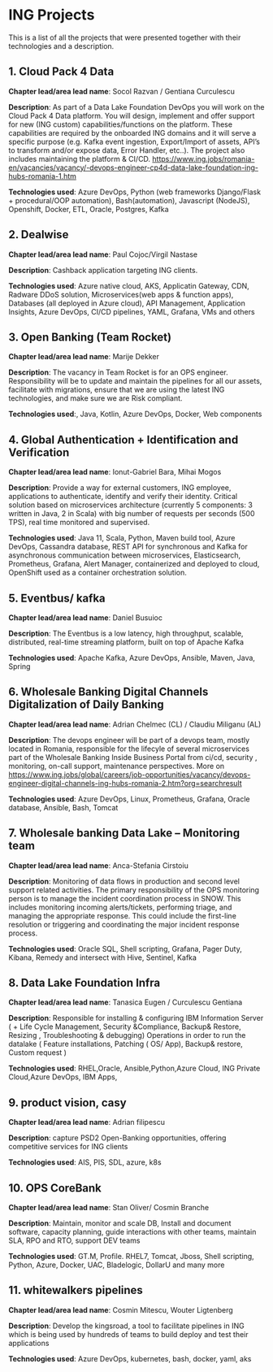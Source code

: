 # ING Projects

This is a list of all the projects that were presented together with their technologies and a description.

## 1. Cloud Pack 4 Data
 
**Chapter lead/area lead name**: Socol Razvan / Gentiana Curculescu
 
**Description**: As part of a Data Lake Foundation DevOps you will work on the Cloud Pack 4 Data platform. You will design, implement and offer support for new (ING custom) capabilities/functions on the platform.
These capabilities are required by the onboarded ING domains and it will serve a specific purpose (e.g. Kafka event ingestion, Export/Import of assets, API’s to transform and/or expose data, Error Handler, etc..). The project also includes maintaining the platform & CI/CD. https://www.ing.jobs/romania-en/vacancies/vacancy/-devops-engineer-cp4d-data-lake-foundation-ing-hubs-romania-1.htm
 
**Technologies used**: Azure DevOps, Python (web frameworks Django/Flask + procedural/OOP automation), Bash(automation), Javascript (NodeJS), Openshift, Docker, ETL, Oracle, Postgres, Kafka


## 2. Dealwise

**Chapter lead/area lead name**: Paul Cojoc/Virgil Nastase

**Description**: Cashback application targeting ING clients. 

**Technologies used**: Azure native cloud, AKS, Applicatin Gateway, CDN, Radware DDoS solution, Microservices(web apps & function apps), Databases (all deployed in Azure cloud), API Management, Application Insights, Azure DevOps, CI/CD pipelines, YAML, Grafana, VMs and others


## 3. Open Banking (Team Rocket)

**Chapter lead/area lead name**: Marije Dekker

**Description**: The vacancy in Team Rocket is for an OPS engineer. Responsibility will be to update and maintain the pipelines for all our assets, facilitate with migrations, ensure that we are using the latest ING technologies, and make sure we are Risk compliant.

**Technologies used**:, Java, Kotlin, Azure DevOps, Docker, Web components


## 4. Global Authentication + Identification and Verification

**Chapter lead/area lead name**: Ionut-Gabriel Bara, Mihai Mogos 

**Description**: Provide a way for external customers, ING employee, applications to authenticate, identify and verify their identity. Critical solution based on microservices architecture (currently 5 components: 3 written in Java, 2 in Scala) with big number of requests per seconds (500 TPS), real time monitored and supervised.

**Technologies used**: Java 11, Scala, Python, Maven build tool, Azure DevOps, Cassandra database, REST API for synchronous and Kafka for asynchronous communication between microservices, Elasticsearch, Prometheus, Grafana, Alert Manager, containerized and deployed to cloud, OpenShift used as a container orchestration solution.


## 5. Eventbus/ kafka

**Chapter lead/area lead name**: Daniel Busuioc

**Description**: The Eventbus is a low latency, high throughput, scalable, distributed, real-time streaming platform, built on top of Apache Kafka

**Technologies used**: Apache Kafka, Azure DevOps, Ansible, Maven, Java, Spring


## 6. Wholesale Banking Digital Channels Digitalization of Daily Banking

**Chapter lead/area lead name**: Adrian Chelmec (CL) / Claudiu Miliganu (AL)

**Description**: The devops engineer will be part of a devops team, mostly located in Romania,  responsible for the lifecyle of several microservices part of the Wholesale Banking Inside Business Portal from ci/cd, security , monitoring, on-call support, maintenance perspectives.
More on https://www.ing.jobs/global/careers/job-opportunities/vacancy/devops-engineer-digital-channels-ing-hubs-romania-2.htm?org=searchresult

**Technologies used**: Azure DevOps, Linux, Prometheus, Grafana, Oracle database, Ansible, Bash, Tomcat


## 7. Wholesale banking Data Lake – Monitoring team
**Chapter lead/area lead name**:  Anca-Stefania Cirstoiu

**Description**: Monitoring of data flows in production and second level support related activities. The primary responsibility of the OPS monitoring person is to manage the incident coordination process in SNOW. This includes monitoring incoming alerts/tickets, performing triage, and managing the appropriate response. This could include the first-line resolution or triggering and coordinating the major incident response process.

**Technologies used**: Oracle SQL, Shell scripting, Grafana, Pager Duty, Kibana, Remedy and intersect with Hive, Sentinel, Kafka

## 8. Data Lake Foundation Infra           

**Chapter lead/area lead name**: Tanasica Eugen / Curculescu Gentiana

**Description**: Responsible for installing & configuring IBM Information Server ( + Life Cycle Management, Security &Compliance, Backup& Restore, Resizing , Troubleshooting & debugging) Operations in order to run the datalake ( Feature installations, Patching ( OS/ App),  Backup& restore, Custom request )

**Technologies used**:  RHEL,Oracle, Ansible,Python,Azure Cloud, ING Private Cloud,Azure DevOps, IBM Apps,


## 9. product vision, casy

**Chapter lead/area lead name**: Adrian filipescu

**Description**: capture PSD2 Open-Banking opportunities, offering competitive services for ING clients

**Technologies used**:  AIS, PIS, SDL, azure, k8s

## 10. OPS CoreBank
**Chapter lead/area lead name**: Stan Oliver/ Cosmin Branche

**Description**: Maintain, monitor and scale DB, Install and document software, capacity planning, guide interactions with other teams, maintain SLA, RPO and RTO, support DEV teams

**Technologies used**: GT.M, Profile. RHEL7, Tomcat, Jboss, Shell scripting, Python, Azure, Docker, UAC, Bladelogic, DollarU and many more
 
## 11. whitewalkers pipelines
**Chapter lead/area lead name**: Cosmin Mitescu, Wouter Ligtenberg

**Description**: Develop the kingsroad, a tool to facilitate pipelines in ING which is being used by hundreds of teams to build deploy and test their applications

**Technologies used**: Azure DevOps, kubernetes, bash, docker, yaml, aks
